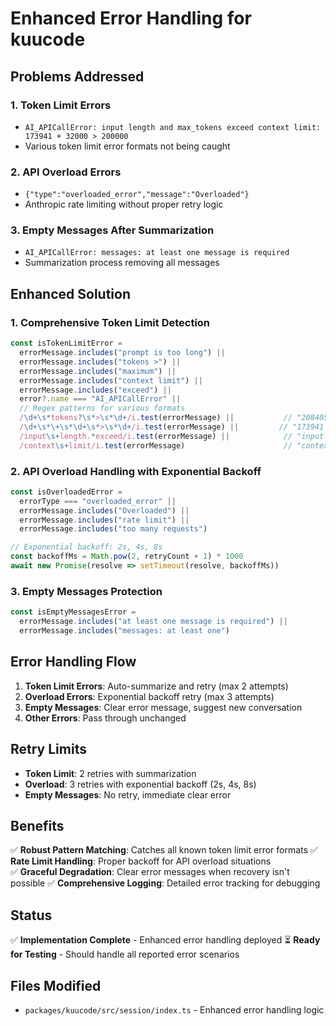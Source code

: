 # Enhanced Error Handling for kuucode

## Problems Addressed

### 1. Token Limit Errors
- `AI_APICallError: input length and max_tokens exceed context limit: 173941 + 32000 > 200000`
- Various token limit error formats not being caught

### 2. API Overload Errors  
- `{"type":"overloaded_error","message":"Overloaded"}`
- Anthropic rate limiting without proper retry logic

### 3. Empty Messages After Summarization
- `AI_APICallError: messages: at least one message is required`
- Summarization process removing all messages

## Enhanced Solution

### 1. Comprehensive Token Limit Detection
```typescript
const isTokenLimitError =
  errorMessage.includes("prompt is too long") ||
  errorMessage.includes("tokens >") ||
  errorMessage.includes("maximum") ||
  errorMessage.includes("context limit") ||
  errorMessage.includes("exceed") ||
  error?.name === "AI_APICallError" ||
  // Regex patterns for various formats
  /\d+\s*tokens?\s*>\s*\d+/i.test(errorMessage) ||           // "208405 tokens > 200000"
  /\d+\s*\+\s*\d+\s*>\s*\d+/i.test(errorMessage) ||         // "173941 + 32000 > 200000"
  /input\s+length.*exceed/i.test(errorMessage) ||            // "input length and max_tokens exceed"
  /context\s+limit/i.test(errorMessage)                      // "context limit"
```

### 2. API Overload Handling with Exponential Backoff
```typescript
const isOverloadedError = 
  errorType === "overloaded_error" ||
  errorMessage.includes("Overloaded") ||
  errorMessage.includes("rate limit") ||
  errorMessage.includes("too many requests")

// Exponential backoff: 2s, 4s, 8s
const backoffMs = Math.pow(2, retryCount + 1) * 1000
await new Promise(resolve => setTimeout(resolve, backoffMs))
```

### 3. Empty Messages Protection
```typescript
const isEmptyMessagesError =
  errorMessage.includes("at least one message is required") ||
  errorMessage.includes("messages: at least one")
```

## Error Handling Flow

1. **Token Limit Errors**: Auto-summarize and retry (max 2 attempts)
2. **Overload Errors**: Exponential backoff retry (max 3 attempts)  
3. **Empty Messages**: Clear error message, suggest new conversation
4. **Other Errors**: Pass through unchanged

## Retry Limits
- **Token Limit**: 2 retries with summarization
- **Overload**: 3 retries with exponential backoff (2s, 4s, 8s)
- **Empty Messages**: No retry, immediate clear error

## Benefits
✅ **Robust Pattern Matching**: Catches all known token limit error formats
✅ **Rate Limit Handling**: Proper backoff for API overload situations  
✅ **Graceful Degradation**: Clear error messages when recovery isn't possible
✅ **Comprehensive Logging**: Detailed error tracking for debugging

## Status
✅ **Implementation Complete** - Enhanced error handling deployed
⏳ **Ready for Testing** - Should handle all reported error scenarios

## Files Modified
- `packages/kuucode/src/session/index.ts` - Enhanced error handling logic